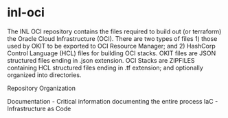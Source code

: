# inl-oci
The INL OCI repository contains the files required to build out (or terraform) the Oracle Cloud Infrastructure (OCI). There are two types of files 1) those used by OKIT to be exported to OCI Resource Manager; and 2) HashCorp Control Language (HCL) files for building OCI stacks. OKIT files are JSON structured files ending in .json extension. OCI Stacks are ZIPFILES containing HCL structured files ending in .tf extension; and optionally organized into directories.

Repository Organization

  Documentation - Critical information documenting the entire process
  IaC - Infrastructure as Code
